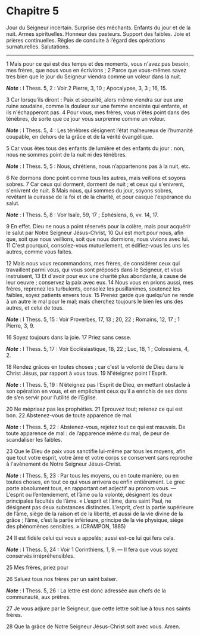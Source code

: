 # Chapitre 5

Jour du Seigneur incertain.
Surprise des méchants.
Enfants du jour et de la nuit.
Armes spirituelles.
Honneur des pasteurs.
Support des faibles.
Joie et prières continuelles.
Règles de conduite à l’égard des opérations surnaturelles.
Salutations.

***

1 Mais pour ce qui est des temps et des moments, vous n'avez pas besoin, mes frères, que nous vous en écrivions ; 2 Parce que vous-mêmes savez très bien que le jour du Seigneur viendra comme un voleur dans la nuit.

***Note*** :  I Thess. 5, 2 : Voir 2 Pierre, 3, 10 ; Apocalypse, 3, 3 ; 16, 15.

3 Car lorsqu'ils diront : Paix et sécurité, alors même viendra sur eux une ruine soudaine, comme la douleur sur une femme enceinte qui enfante, et ils n'échapperont pas. 4 Pour vous, mes frères, vous n'êtes point dans des ténèbres, de sorte que ce jour vous surprenne comme un voleur.

***Note*** :  I Thess. 5, 4 : Les ténèbres désignent l’état malheureux de l’humanité coupable, en dehors de la grâce et de la vérité évangélique.

5 Car vous êtes tous des enfants de lumière et des enfants du jour : non, nous ne sommes point de la nuit ni des ténèbres.

***Note*** :  I Thess. 5, 5 : Nous, chrétiens, nous n’appartenons pas à la nuit, etc.

6 Ne dormons donc point comme tous les autres, mais veillons et soyons sobres. 7 Car ceux qui dorment, dorment de nuit ; et ceux qui s'enivrent, s'enivrent de nuit. 8 Mais nous, qui sommes du jour, soyons sobres, revêtant la cuirasse de la foi et de la charité, et pour casque l'espérance du salut.

***Note*** :  I Thess. 5, 8 : Voir Isaïe, 59, 17 ; Ephésiens, 6, vv. 14, 17.

9 En effet. Dieu ne nous a point réservés pour la colère, mais pour acquérir le salut par Notre Seigneur Jésus-Christ, 10 Qui est mort pour nous, afin que, soit que nous veillions, soit que nous dormions, nous vivions avec lui. 11 C'est pourquoi, consolez-vous mutuellement, et édifiez-vous les uns les autres, comme vous faites.


12 Mais nous vous recommandons, mes frères, de considérer ceux qui travaillent parmi vous, qui vous sont préposés dans le Seigneur, et vous instruisent, 13 Et d'avoir pour eux une charité plus abondante, à cause de leur oeuvre ; conservez la paix avec eux. 14 Nous vous en prions aussi, mes frères, reprenez les turbulents, consolez les pusillanimes, soutenez les faibles, soyez patients envers tous. 15 Prenez garde que quelqu'un ne rende à un autre le mal pour le mal; mais cherchez toujours le bien les uns des autres, et celui de tous.

***Note*** :  I Thess. 5, 15 : Voir Proverbes, 17, 13 ; 20, 22 ; Romains, 12, 17 ; 1 Pierre, 3, 9.

16 Soyez toujours dans la joie. 17 Priez sans cesse.

***Note*** :  I Thess. 5, 17 : Voir Ecclésiastique, 18, 22 ; Luc, 18, 1 ; Colossiens, 4, 2.

18 Rendez grâces en toutes choses ; car c'est la volonté de Dieu dans le Christ Jésus, par rapport à vous tous. 19 N'éteignez point l'Esprit.

***Note*** :  I Thess. 5, 19 : N’éteignez pas l’Esprit de Dieu, en mettant obstacle à son opération en vous, et en empêchant ceux qu’il a enrichis de ses dons de s’en servir pour l’utilité de l’Eglise.

20 Ne méprisez pas les prophéties. 21 Eprouvez tout; retenez ce qui est bon. 22 Abstenez-vous de toute apparence de mal.

***Note*** :  I Thess. 5, 22 : Abstenez-vous, rejetez tout ce qui est mauvais. De toute apparence de mal : de l’apparence même du mal, de peur de scandaliser les faibles.


23 Que le Dieu de paix vous sanctifie lui-même par tous les moyens, afin que tout votre esprit, votre âme et votre corps se conservent sans reproche à l'avènement de Notre Seigneur Jésus-Christ.

***Note*** :  I Thess. 5, 23 : Par tous les moyens, ou en toute manière, ou en toutes choses, en tout ce qui vous arrivera ou enfin entièrement. Le grec porte absolument tous, en rapportant cet adjectif au pronom vous. ― L’esprit ou l’entendement, et l’âme ou la volonté, désignent les deux principales facultés de l’âme. « L’esprit et l’âme, dans saint Paul, ne désignent pas deux substances distinctes. L’esprit, c’est la partie supérieure de l’âme, siège de la raison et de la liberté, et aussi de la vie divine de la grâce ; l’âme, c’est la partie inférieure, principe de la vie physique, siège des phénomènes sensibles. » (CRAMPON, 1885)

24 Il est fidèle celui qui vous a appelés; aussi est-ce lui qui fera cela.

***Note*** :  I Thess. 5, 24 : Voir 1 Corinthiens, 1, 9. ― Il fera que vous soyez conservés irrépréhensibles.


25 Mes frères, priez pour


26 Saluez tous nos frères par un saint baiser.

***Note*** :  I Thess. 5, 26 : La lettre est donc adressée aux chefs de la communauté, aux prêtres.

27 Je vous adjure par le Seigneur, que cette lettre soit lue à tous nos saints frères.


28 Que la grâce de Notre Seigneur Jésus-Christ soit avec vous. Amen.
